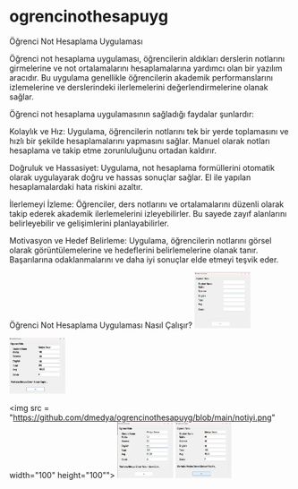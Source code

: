 # ogrencinothesapuyg
Öğrenci Not Hesaplama Uygulaması

Öğrenci not hesaplama uygulaması, öğrencilerin aldıkları derslerin notlarını girmelerine ve not ortalamalarını hesaplamalarına yardımcı olan bir yazılım aracıdır. Bu uygulama genellikle öğrencilerin akademik performanslarını izlemelerine ve derslerindeki ilerlemelerini değerlendirmelerine olanak sağlar.

Öğrenci not hesaplama uygulamasının sağladığı faydalar şunlardır:

Kolaylık ve Hız: Uygulama, öğrencilerin notlarını tek bir yerde toplamasını ve hızlı bir şekilde hesaplamalarını yapmasını sağlar. Manuel olarak notları hesaplama ve takip etme zorunluluğunu ortadan kaldırır.

Doğruluk ve Hassasiyet: Uygulama, not hesaplama formüllerini otomatik olarak uygulayarak doğru ve hassas sonuçlar sağlar. El ile yapılan hesaplamalardaki hata riskini azaltır.

İlerlemeyi İzleme: Öğrenciler, ders notlarını ve ortalamalarını düzenli olarak takip ederek akademik ilerlemelerini izleyebilirler. Bu sayede zayıf alanlarını belirleyebilir ve gelişimlerini planlayabilirler.

Motivasyon ve Hedef Belirleme: Uygulama, öğrencilerin notlarını görsel olarak görüntülemelerine ve hedeflerini belirlemelerine olanak tanır. Başarılarına odaklanmalarını ve daha iyi sonuçlar elde etmeyi teşvik eder.


Öğrenci Not Hesaplama Uygulaması Nasıl Çalışır?
<img src="https://github.com/dmedya/ogrencinothesapuyg/blob/main/studentgradecal.png" width="100" height="100">


<img src = "https://github.com/dmedya/ogrencinothesapuyg/blob/main/notsuper.png" width="100" height="100">

<img src = "https://github.com/dmedya/ogrencinothesapuyg/blob/main/notiyi.png" width="100" height="100"">
<img src = "https://github.com/dmedya/ogrencinothesapuyg/blob/main/notidareder.png" width="100" height="100">
<img src = "https://github.com/dmedya/ogrencinothesapuyg/blob/main/notkaldın.png" width="100" height="100">


